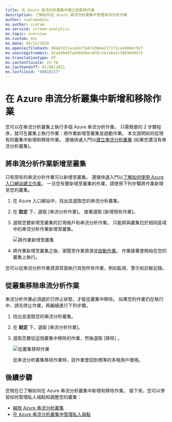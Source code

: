 ```yaml
---
title: 在 Azure 串流分析叢集中建立和刪除作業
description: 了解如何在 Azure 串流分析叢集中管理串流分析作業
author: sidramadoss
ms.author: sidram
ms.service: stream-analytics
ms.topic: overview
ms.custom: mvc
ms.date: 09/22/2020
ms.openlocfilehash: 09a67d11ac4daf3e87a50ee2171f1ca49060c5bf
ms.sourcegitcommit: 42a4d0e8fa84609bec0f6c241abe1c20036b9575
ms.translationtype: HT
ms.contentlocale: zh-TW
ms.lasthandoff: 01/08/2021
ms.locfileid: "98018117"
---
```

# <a name="add-and-remove-jobs-in-an-azure-stream-analytics-cluster"></a>在 Azure 串流分析叢集中新增和移除作業

您可以在串流分析叢集上執行多個 Azure 串流分析作業。 只需簡單的 2 步驟程序，就可在叢集上執行作業：將作業新增至叢集並啟動作業。 本文說明如何從現有的叢集中新增和移除作業。 遵循快速入門以[建立串流分析叢集](create-cluster.md) (如果您還沒有串流分析叢集)。

## <a name="add-a-stream-analytics-job-to-a-cluster"></a>將串流分析作業新增至叢集

只有現有的串流分析作業可以新增至叢集。 遵循快速入門以[了解如何使用 Azure 入口網站建立作業](stream-analytics-quick-create-portal.md)。 一旦您有要新增至叢集的作業，請使用下列步驟將作業新增至您的叢集。

1. 在 Azure 入口網站中，找出並選取您的串流分析叢集。

1. 在 **設定** 下，選取 [串流分析作業]。 接著選取 [新增現有作業]。

1. 選取您要新增至叢集的訂用帳戶和串流分析作業。 只能將與叢集位於相同區域中的串流分析作業新增至叢集。

   ![將作業新增至叢集](./media/manage-jobs-cluster/add-job.png)

1. 將作業新增至叢集之後，瀏覽至作業資源並[啟動作業](start-job.md#azure-portal)。 作業接著會開始在您的叢集上執行。

您可以從串流分析作業資源頁面執行其他所有作業，例如監視、警示和診斷記錄。

## <a name="remove-a-stream-analytics-job-from-a-cluster"></a>從叢集移除串流分析作業

串流分析作業必須處於已停止狀態，才能從叢集中移除。 如果您的作業仍在執行中，請先停止作業，再繼續進行下列步驟。

1. 找出並選取您的串流分析叢集。

1. 在 **設定** 下，選取 [串流分析作業]。

1. 選取您要從這個叢集中移除的作業，然後選取 [移除] 。

   ![從叢集移除作業](./media/manage-jobs-cluster/remove-job.png)

   從串流分析叢集移除作業時，該作業會回到標準的多租用戶環境。

## <a name="next-steps"></a>後續步驟

您現在已了解如何在 Azure 串流分析叢集中新增和移除作業。 接下來，您可以學習如何管理私人端點和調整您的叢集：

* [縮放 Azure 串流分析叢集](scale-cluster.md)
* [在 Azure 串流分析叢集中管理私人端點](private-endpoints.md)
